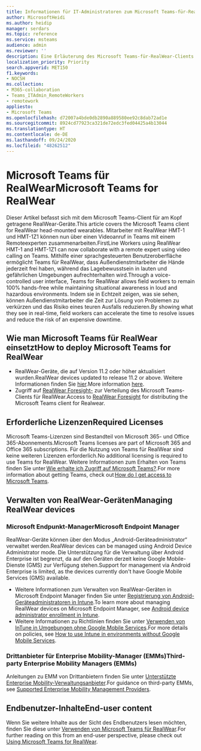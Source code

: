 ```yaml
---
title: Informationen für IT-Administratoren zum Microsoft Teams-für-RealWear-Client (Vorschau)
author: MicrosoftHeidi
ms.author: heidip
manager: serdars
ms.topic: reference
ms.service: msteams
audience: admin
ms.reviewer: ''
description: Eine Erläuterung des Microsoft Teams-für-RealWear-Clients für IT-Administratoren.
localization_priority: Priority
search.appverid: MET150
f1.keywords:
- NOCSH
ms.collection:
- M365-collaboration
- Teams_ITAdmin_RemoteWorkers
- remotework
appliesto:
- Microsoft Teams
ms.openlocfilehash: d72007a4bde0db2890a889580ee92c8dab72ad1e
ms.sourcegitcommit: 8924cd77923ca321de72edc3fed04425a4b13044
ms.translationtype: HT
ms.contentlocale: de-DE
ms.lasthandoff: 09/24/2020
ms.locfileid: "48262512"
---
```

# <a name="microsoft-teams-for-realwear"></a><span data-ttu-id="a0a0d-103">Microsoft Teams für RealWear</span><span class="sxs-lookup"><span data-stu-id="a0a0d-103">Microsoft Teams for RealWear</span></span>

<span data-ttu-id="a0a0d-104">Dieser Artikel befasst sich mit dem Microsoft Teams-Client für am Kopf getragene RealWear-Geräte.</span><span class="sxs-lookup"><span data-stu-id="a0a0d-104">This article covers the Microsoft Teams client for RealWear head-mounted wearables.</span></span> <span data-ttu-id="a0a0d-105">Mitarbeiter mit RealWear HMT-1 und HMT-1Z1 können nun über einen Videoanruf in Teams mit einem Remoteexperten zusammenarbeiten.</span><span class="sxs-lookup"><span data-stu-id="a0a0d-105">FirstLine Workers using RealWear HMT-1 and HMT-1Z1 can now collaborate with a remote expert using video calling on Teams.</span></span> <span data-ttu-id="a0a0d-106">Mithilfe einer sprachgesteuerten Benutzeroberfläche ermöglicht Teams für RealWear, dass Außendienstmitarbeiter die Hände jederzeit frei haben, während das Lagebewusstsein in lauten und gefährlichen Umgebungen aufrechterhalten wird.</span><span class="sxs-lookup"><span data-stu-id="a0a0d-106">Through a voice-controlled user interface, Teams for RealWear allows field workers to remain 100% hands-free while maintaining situational awareness in loud and hazardous environments.</span></span> <span data-ttu-id="a0a0d-107">Indem sie in Echtzeit zeigen, was sie sehen, können Außendienstmitarbeiter die Zeit zur Lösung von Problemen zu verkürzen und das Risiko eines teuren Ausfalls reduzieren.</span><span class="sxs-lookup"><span data-stu-id="a0a0d-107">By showing what they see in real-time, field workers can accelerate the time to resolve issues and reduce the risk of an expensive downtime.</span></span>

## <a name="how-to-deploy-microsoft-teams-for-realwear"></a><span data-ttu-id="a0a0d-108">Wie man Microsoft Teams für RealWear einsetzt</span><span class="sxs-lookup"><span data-stu-id="a0a0d-108">How to deploy Microsoft Teams for RealWear</span></span>

- <span data-ttu-id="a0a0d-109">RealWear-Geräte, die auf Version 11.2 oder höher aktualisiert wurden.</span><span class="sxs-lookup"><span data-stu-id="a0a0d-109">RealWear devices updated to release 11.2 or above.</span></span> <span data-ttu-id="a0a0d-110">Weitere Informationen finden Sie [hier](https://realwear.com/knowledge-center/configure-on-release-10/wireless-update/).</span><span class="sxs-lookup"><span data-stu-id="a0a0d-110">More information [here](https://realwear.com/knowledge-center/configure-on-release-10/wireless-update/).</span></span>
- <span data-ttu-id="a0a0d-111">Zugriff auf [RealWear Foresight-](https://cloud.realwear.com/) zur Verteilung des Microsoft Teams-Clients für RealWear.</span><span class="sxs-lookup"><span data-stu-id="a0a0d-111">Access to [RealWear Foresight](https://cloud.realwear.com/) for distributing the Microsoft Teams client for Realwear.</span></span>

## <a name="required-licenses"></a><span data-ttu-id="a0a0d-112">Erforderliche Lizenzen</span><span class="sxs-lookup"><span data-stu-id="a0a0d-112">Required Licenses</span></span>

<span data-ttu-id="a0a0d-113">Microsoft Teams-Lizenzen sind Bestandteil von Microsoft 365- und Office 365-Abonnements.</span><span class="sxs-lookup"><span data-stu-id="a0a0d-113">Microsoft Teams licenses are part of Microsoft 365 and Office 365 subscriptions.</span></span> <span data-ttu-id="a0a0d-114">Für die Nutzung von Teams für RealWear sind keine weiteren Lizenzen erforderlich.</span><span class="sxs-lookup"><span data-stu-id="a0a0d-114">No additional licensing is required to use Teams for RealWear.</span></span> <span data-ttu-id="a0a0d-115">Weitere Informationen zum Erhalten von Teams finden Sie unter [Wie erhalte ich Zugriff auf Microsoft Teams?](https://support.office.com/article/fc7f1634-abd3-4f26-a597-9df16e4ca65b).</span><span class="sxs-lookup"><span data-stu-id="a0a0d-115">For more information about getting Teams, check out [How do I get access to Microsoft Teams](https://support.office.com/article/fc7f1634-abd3-4f26-a597-9df16e4ca65b).</span></span>

## <a name="managing-realwear-devices"></a><span data-ttu-id="a0a0d-116">Verwalten von RealWear-Geräten</span><span class="sxs-lookup"><span data-stu-id="a0a0d-116">Managing RealWear devices</span></span>

### <a name="microsoft-endpoint-manager"></a><span data-ttu-id="a0a0d-117">Microsoft Endpunkt-Manager</span><span class="sxs-lookup"><span data-stu-id="a0a0d-117">Microsoft Endpoint Manager</span></span>

<span data-ttu-id="a0a0d-118">RealWear-Geräte können über den Modus „Android-Geräteadministrator“ verwaltet werden.</span><span class="sxs-lookup"><span data-stu-id="a0a0d-118">RealWear devices can be managed using Android Device Administrator mode.</span></span> <span data-ttu-id="a0a0d-119">Die Unterstützung für die Verwaltung über Android Enterprise ist begrenzt, da auf den Geräten derzeit keine Google Mobile-Dienste (GMS) zur Verfügung stehen.</span><span class="sxs-lookup"><span data-stu-id="a0a0d-119">Support for management via Android Enterprise is limited, as the devices currently don't have Google Mobile Services (GMS) available.</span></span>

- <span data-ttu-id="a0a0d-120">Weitere Informationen zum Verwalten von RealWear-Geräten in Microsoft Endpoint Manager finden Sie unter [Registrierung von Android-Geräteadministratoren in Intune](https://docs.microsoft.com/mem/intune/enrollment/android-enroll-device-administrator).</span><span class="sxs-lookup"><span data-stu-id="a0a0d-120">To learn more about managing RealWear devices on Microsoft Endpoint Manager, see [Android device administrator enrollment in Intune](https://docs.microsoft.com/mem/intune/enrollment/android-enroll-device-administrator).</span></span>
- <span data-ttu-id="a0a0d-121">Weitere Informationen zu Richtlinien finden Sie unter [Verwenden von InTune in Umgebungen ohne Google Mobile Services](https://docs.microsoft.com/mem/intune/apps/manage-without-gms).</span><span class="sxs-lookup"><span data-stu-id="a0a0d-121">For more details on policies, see [How to use Intune in environments without Google Mobile Services](https://docs.microsoft.com/mem/intune/apps/manage-without-gms).</span></span>

### <a name="third-party-enterprise-mobility-managers-emms"></a><span data-ttu-id="a0a0d-122">Drittanbieter für Enterprise Mobility-Manager (EMMs)</span><span class="sxs-lookup"><span data-stu-id="a0a0d-122">Third-party Enterprise Mobility Managers (EMMs)</span></span>

<span data-ttu-id="a0a0d-123">Anleitungen zu EMM von Drittanbietern finden Sie unter [Unterstützte Enterprise Mobility-Verwaltungsanbieter](https://www.realwear.com/knowledge-center/configure-on-release-10/remote-from-a-web-browser/emm/).</span><span class="sxs-lookup"><span data-stu-id="a0a0d-123">For guidance on third-party EMMs, see [Supported Enterprise Mobility Management Providers](https://www.realwear.com/knowledge-center/configure-on-release-10/remote-from-a-web-browser/emm/).</span></span>

## <a name="end-user-content"></a><span data-ttu-id="a0a0d-124">Endbenutzer-Inhalte</span><span class="sxs-lookup"><span data-stu-id="a0a0d-124">End-user content</span></span>

<span data-ttu-id="a0a0d-125">Wenn Sie weitere Inhalte aus der Sicht des Endbenutzers lesen möchten, finden Sie diese unter [Verwenden von Microsoft Teams für RealWear](https://support.office.com/article/using-microsoft-teams-for-realwear-af20d232-d18c-476f-8031-843a4edccd5f).</span><span class="sxs-lookup"><span data-stu-id="a0a0d-125">For further reading on this from an end-user perspective, please check out [Using Microsoft Teams for RealWear](https://support.office.com/article/using-microsoft-teams-for-realwear-af20d232-d18c-476f-8031-843a4edccd5f).</span></span>
